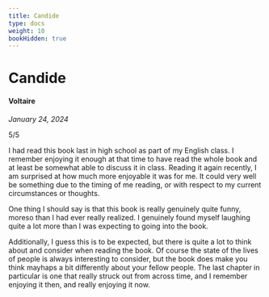 ```yaml
---
title: Candide
type: docs
weight: 10
bookHidden: true
---
```


# Candide  

#### Voltaire

*January 24, 2024*  

5/5  

I had read this book last in high school as part of my English class. I remember enjoying it enough at that time to have read the whole book and at least be somewhat able to discuss it in class. Reading it again recently, I am surprised at how much more enjoyable it was for me. It could very well be something due to the timing of me reading, or with respect to my current circumstances or thoughts.  

One thing I should say is that this book is really genuinely quite funny, moreso than I had ever really realized. I genuinely found myself laughing quite a lot more than I was expecting to going into the book.  

Additionally, I guess this is to be expected, but there is quite a lot to think about and consider when reading the book. Of course the state of the lives of people is always interesting to consider, but the book does make you think mayhaps a bit differently about your fellow people. The last chapter in particular is one that really struck out from across time, and I remember enjoying it then, and really enjoying it now.